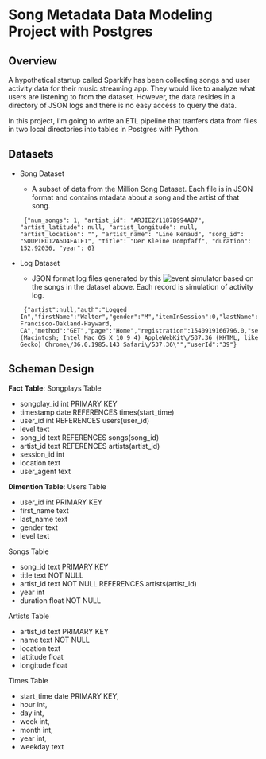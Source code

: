 # Song Metadata Data Modeling Project with Postgres 

## Overview

A hypothetical startup called Sparkify has been collecting songs and user activity data for their music streaming app. They would like to analyze what users are listening to from the dataset. However, the data resides in a directory of JSON logs and there is no easy access to query the data. 

In this project, I'm going to write an ETL pipeline that tranfers data from files in two local directories into tables in Postgres with Python. 

## Datasets
- Song Dataset
    - A subset of data from the Million Song Dataset. Each file is in JSON format and contains mtadata about a song and the artist of that song. 
    ```
     {"num_songs": 1, "artist_id": "ARJIE2Y1187B994AB7", "artist_latitude": null, "artist_longitude": null, "artist_location": "", "artist_name": "Line Renaud", "song_id": "SOUPIRU12A6D4FA1E1", "title": "Der Kleine Dompfaff", "duration": 152.92036, "year": 0}
    ```

- Log Dataset 
    - JSON format log files generated by this ![event simulator](https://github.com/Interana/eventsim) based on the songs in the dataset above. Each record is simulation of activity log. 
    ```
     {"artist":null,"auth":"Logged In","firstName":"Walter","gender":"M","itemInSession":0,"lastName":"Frye","length":null,"level":"free","location":"San Francisco-Oakland-Hayward, CA","method":"GET","page":"Home","registration":1540919166796.0,"sessionId":38,"song":null,"status":200,"ts":1541105830796,"userAgent":"\"Mozilla\/5.0 (Macintosh; Intel Mac OS X 10_9_4) AppleWebKit\/537.36 (KHTML, like Gecko) Chrome\/36.0.1985.143 Safari\/537.36\"","userId":"39"}
    ```

## Scheman Design 

**Fact Table**: 
Songplays Table
 * songplay_id int PRIMARY KEY
 * timestamp date REFERENCES times(start_time)
 * user_id int REFERENCES users(user_id)
 * level text
 * song_id text REFERENCES songs(song_id)
 * artist_id text REFERENCES artists(artist_id)
 * session_id int
 * location text
 * user_agent text


**Dimention Table**: 
Users Table
 * user_id int PRIMARY KEY
 * first_name text
 * last_name text 
 * gender text
 * level text

Songs Table
 * song_id text PRIMARY KEY
 * title text NOT NULL
 * artist_id text NOT NULL REFERENCES artists(artist_id)
 * year int
 * duration float NOT NULL

Artists Table
 * artist_id text PRIMARY KEY
 * name text NOT NULL
 * location text
 * lattitude float
 * longitude float

Times Table 
 * start_time date PRIMARY KEY, 
 * hour int, 
 * day int, 
 * week int, 
 * month int,
 * year int,
 * weekday text